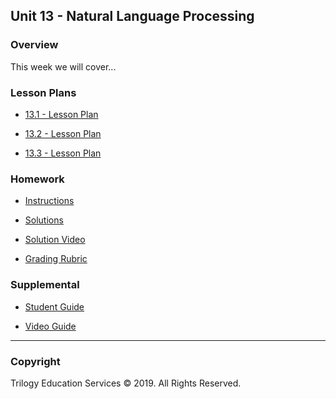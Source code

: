 ## Unit 13 - Natural Language Processing

### Overview

This week we will cover...

### Lesson Plans

* [13.1 - Lesson Plan](1/LessonPlan.md)

* [13.2 - Lesson Plan](2/LessonPlan.md)

* [13.3 - Lesson Plan](3/LessonPlan.md)

### Homework

* [Instructions](Homework/Instructions/README.md)

* [Solutions](Homework/Solutions/)

* [Solution Video](Homework/Solutions/HomeworkVideo.md)

* [Grading Rubric](Homework/GradingRubric.md)

### Supplemental

* [Student Guide](Supplemental/StudentGuide.md)

* [Video Guide](Supplemental/VideoGuide.md)

- - -

### Copyright

Trilogy Education Services © 2019. All Rights Reserved.

